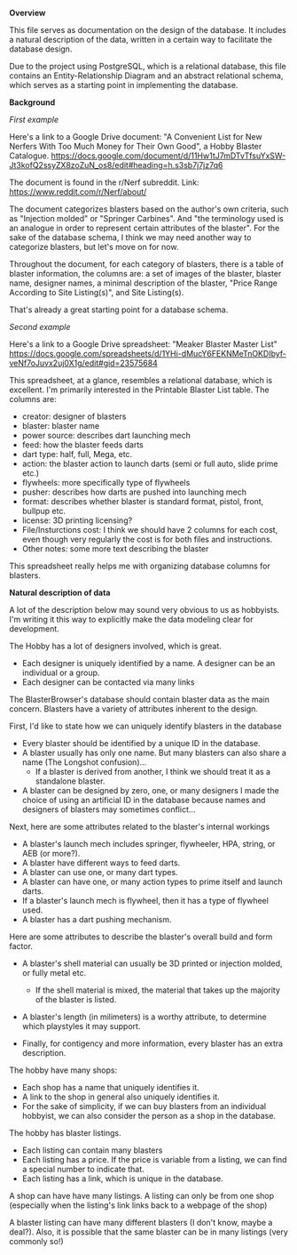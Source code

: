 **Overview**

This file serves as documentation on the design of the database. It includes a natural description of the data, written in a certain way to facilitate the database design.

Due to the project using PostgreSQL, which is a relational database, this file contains an Entity-Relationship Diagram and an abstract relational schema, which serves as a starting point in implementing the database.

**Background**

_First example_

Here's a link to a Google Drive document: "A Convenient List for New Nerfers With Too Much Money for Their Own Good", a Hobby Blaster Catalogue.
https://docs.google.com/document/d/11Hw1tJ7mDTvTfsuYxSW-Jt3kofQ2ssyZX8zoZuN_os8/edit#heading=h.s3sb7j7jz7q6

The document is found in the r/Nerf subreddit. Link: 
https://www.reddit.com/r/Nerf/about/

The document categorizes blasters based on the author's own criteria, such as "Injection molded" or "Springer Carbines". 
And "the terminology used is an analogue in order to represent certain attributes of the blaster". For the sake of the database schema, I think we may need another way to categorize blasters, but let's move on for now.

Throughout the document, for each category of blasters, there is a table of blaster information, the columns are: a set of images of the blaster, blaster name, designer names, a minimal description of the blaster, "Price Range According to Site Listing(s)", and Site Listing(s).

That's already a great starting point for a database schema.

_Second example_

Here's a link to a Google Drive spreadsheet: "Meaker Blaster Master List"
https://docs.google.com/spreadsheets/d/1YHi-dMucY6FEKNMeTnOKDIbyf-veNf7oJuvx2uj0X1g/edit#gid=23575684

This spreadsheet, at a glance, resembles a relational database, which is excellent. I'm primarily interested in the Printable Blaster List table. The columns are:
- creator: designer of blasters
- blaster: blaster name
- power source: describes dart launching mech
- feed: how the blaster feeds darts
- dart type: half, full, Mega, etc.
- action: the blaster action to launch darts (semi or full auto, slide prime etc.)
- flywheels: more specifically type of flywheels
- pusher: describes how darts are pushed into launching mech
- format: describes whether blaster is standard format, pistol, front, bullpup etc.
- license: 3D printing licensing?
- File/Insturctions cost: I think we should have 2 columns for each cost, even though very regularly the cost is for both files and instructions.
- Other notes: some more text describing the blaster

This spreadsheet really helps me with organizing database columns for blasters.


**Natural description of data**

A lot of the description below may sound very obvious to us as hobbyists. I'm writing it this way to explicitly make the data modeling clear for development.

The Hobby has a lot of designers involved, which is great. 
- Each designer is uniquely identified by a name. A designer can be an individual or a group.
- Each designer can be contacted via many links

The BlasterBrowser's database should contain blaster data as the main concern. Blasters have a variety of attributes inherent to the design. 

First, I'd like to state how we can uniquely identify blasters in the database
- Every blaster should be identified by a unique ID in the database.
- A blaster usually has only one name. But many blasters can also share a name (The Longshot confusion)...
  + If a blaster is derived from another, I think we should treat it as a standalone blaster. 
- A blaster can be designed by zero, one, or many designers
I made the choice of using an artificial ID in the database because names and designers of blasters may sometimes conflict...

Next, here are some attributes related to the blaster's internal workings
- A blaster's launch mech includes springer, flywheeler, HPA, string, or AEB (or more?).
- A blaster have different ways to feed darts.
- A blaster can use one, or many dart types.
- A blaster can have one, or many action types to prime itself and launch darts.
- If a blaster's launch mech is flywheel, then it has a type of flywheel used.
- A blaster has a dart pushing mechanism.

Here are some attributes to describe the blaster's overall build and form factor.
- A blaster's shell material can usually be 3D printed or injection molded, or fully metal etc.
  + If the shell material is mixed, the material that takes up the majority of the blaster is listed.
- A blaster's length (in milimeters) is a worthy attribute, to determine which playstyles it may support.

- Finally, for contigency and more information, every blaster has an extra description.

The hobby have many shops:
- Each shop has a name that uniquely identifies it.
- A link to the shop in general also uniquely identifies it.
- For the sake of simplicity, if we can buy blasters from an individual hobbyist, we can also consider the person as a shop in the database.

The hobby has blaster listings. 
- Each listing can contain many blasters
- Each listing has a price. If the price is variable from a listing, we can find a special number to indicate that.
- Each listing has a link, which is unique in the database.

A shop can have have many listings. 
A listing can only be from one shop (especially when the listing's link links back to a webpage of the shop)

A blaster listing can have many different blasters (I don't know, maybe a deal?). Also, it is possible that the same blaster can be in many listings (very commonly so!)




